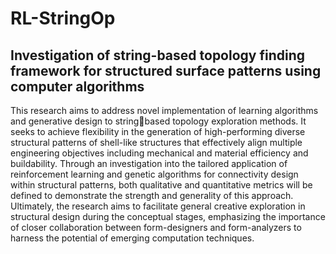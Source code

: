 # RL-StringOp
##  Investigation of string-based topology finding framework for structured surface patterns using computer algorithms

This research aims to address novel implementation of learning algorithms and generative design to stringbased topology exploration methods. It seeks to achieve flexibility in the generation of high-performing diverse structural patterns of shell-like structures that effectively align multiple engineering objectives including mechanical and material efficiency and buildability. Through an investigation into the tailored application of reinforcement learning and genetic algorithms for connectivity design within structural patterns, both qualitative and quantitative metrics will be defined to demonstrate the strength and generality of this approach. Ultimately, the research aims to facilitate general creative exploration in structural design during the conceptual stages, emphasizing the importance of closer collaboration between form-designers and form-analyzers to harness the potential of emerging computation techniques.
